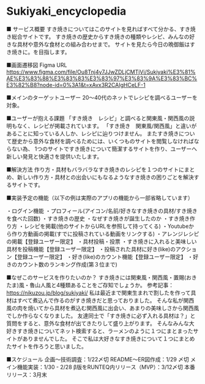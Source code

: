 # Sukiyaki_encyclopedia

■ サービス概要
すき焼きについてはこのサイトを見ればすべて分かる、すき焼き総合サイトです。
すき焼きの歴史からすき焼きの種類やレシピ、みんなの好きな具材や意外な食材との組み合わせまで。
サイトを見たら今日の晩御飯はすき焼きに。を目指します。

■画面遷移図
Figma URL
https://www.figma.com/file/Ou8Tnj4y7JJwZDLjCMTjVi/Sukiyaki%E3%81%AE%E3%83%88%E3%83%83%E3%83%97%E3%83%9A%E3%83%BC%E3%82%B8?node-id=0%3A1&t=xAvx3R2CAIgHCeLF-1

■メインのターゲットユーザー
20〜40代のネットでレシピを調べるユーザーを対象。

■ユーザーが抱える課題
「すき焼き　レシピ」と調べると関東風・関西風の説明もなく、レシピが掲載されています。
「すき焼き　関東風/関西風」と違いがあることに知っている人しか、レシピに辿りつけません。
またすき焼きについて歴史から意外な食材を調べるためには、いくつものサイトを閲覧しなければならない為、
1つのサイトですき焼きについて簡潔するサイトを作り、ユーザーへ新しい発見と快適さを提供いたします。

■解決方法
作り方・具材もバラバラなすき焼きのレシピを１つのサイトにまとめ、新しい作り方・具材との出会いにもなるようなすき焼きの困りごとを解決するサイトです。

■実装予定の機能（以下の例は実際のアプリの機能から一部省略しています）

・ログイン機能
  ・プロフィール(アイコン/名前/好きなすき焼きの具材/すき焼きを食べた回数)
・すき焼きの歴史
  ・なぜすき焼きが誕生したのか
・すき焼き作り方
  ・レシピを掲載(他のサイトからURLを参照して持ってくる)
  ・Youtubeから作り方動画の掲載(すでに投稿されている動画をリンクする)
  ・アレンジレシピの掲載【登録ユーザー限定】
・具材投稿・投票
  ・すき焼きに入れると美味しい具材を投稿機能【登録ユーザー限定】
  ・投稿された具材に好き(like)のアクション【登録ユーザー限定】
  ・好き(like)のカウント機能【登録ユーザー限定】
  ・好きのカウント数のランキング作成(第３位まで)

■なぜこのサービスを作りたいのか？
すき焼きには関東風・関西風・置賜(おきたま)風・魯山人風と4種類あることをご存知でしょうか。
参考記事：https://nikuzou.jp/blog/sukiyaki/
私は最近まで関東生まれで割したを作って具材はすべて煮込んで作るのがすき焼きだと思っておりました。
そんな私が関西風の肉を焼いてから具材を煮込む関西風に出会い、あまりの美味しさから関西風でしか作らなくなりました。
友達同士で「すき焼きに必ず入れる具材は？」と質問をすると、意外な食材が出てきたりして盛り上がります。
そんなみんな大好きすき焼きについてネット検索すると、ラーメンのように１つにまとまったサイトがありませんでした。
そこで私は大好きなすき焼きについて１つにまとめたサイトを作ろうと思いました。

■スケジュール
企画〜技術調査：1/22〆切
README〜ER図作成：1/29 〆切
メイン機能実装：1/30 - 2/28
β版をRUNTEQ内リリース（MVP）：3/12〆切
本番リリース：3月末